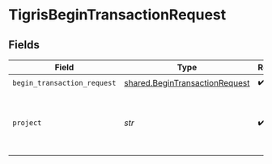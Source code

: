 # TigrisBeginTransactionRequest


## Fields

| Field                                                                            | Type                                                                             | Required                                                                         | Description                                                                      |
| -------------------------------------------------------------------------------- | -------------------------------------------------------------------------------- | -------------------------------------------------------------------------------- | -------------------------------------------------------------------------------- |
| `begin_transaction_request`                                                      | [shared.BeginTransactionRequest](../../models/shared/begintransactionrequest.md) | :heavy_check_mark:                                                               | N/A                                                                              |
| `project`                                                                        | *str*                                                                            | :heavy_check_mark:                                                               | Project name whose DB this transaction belongs to.                               |